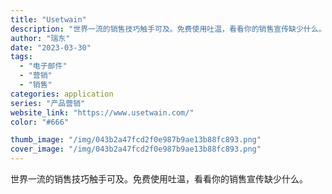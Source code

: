 ```yaml
---
title: "Usetwain"
description: "世界一流的销售技巧触手可及。免费使用吐温，看看你的销售宣传缺少什么。"
author: "瑞东"
date: "2023-03-30"
tags:
  - "电子邮件"
  - "营销"
  - "销售"
categories: application
series: "产品营销"
website_link: "https://www.usetwain.com/"
color: "#666"

thumb_image: "/img/043b2a47fcd2f0e987b9ae13b88fc893.png"
cover_image: "/img/043b2a47fcd2f0e987b9ae13b88fc893.png"
---
```


世界一流的销售技巧触手可及。免费使用吐温，看看你的销售宣传缺少什么。